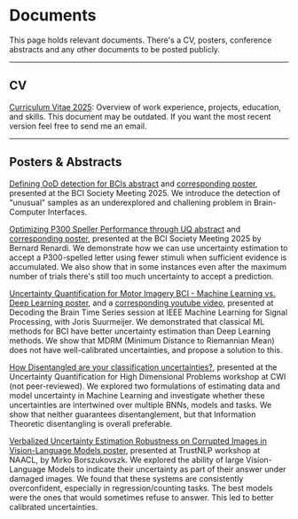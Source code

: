 # Documents

This page holds relevant documents. There's a CV, posters, conference abstracts and any other documents to be posted publicly.

---

## CV

[Curriculum Vitae 2025](cv_2025_english.pdf): Overview of work experience, projects, education, and skills. This document may be outdated. If you want the most recent version feel free to send me an email.

---

## Posters \& Abstracts

[Defining OoD detection for BCIs abstract](defining_ood_abstract.pdf) and [corresponding poster](poster_defining_ood.pdf), presented at the BCI Society Meeting 2025. We introduce the detection of "unusual" samples as an underexplored and challening problem in Brain-Computer Interfaces. 

[Optimizing P300 Speller Performance through UQ abstract](bci_uq_abstract.pdf) and [corresponding poster](bci_uq_poster.pdf), presented at the BCI Society Meeting 2025 by Bernard Renardi. We demonstrate how we can use uncertainty estimation to accept a P300-spelled letter using fewer stimuli when sufficient evidence is accumulated. We also show that in some instances even after the maximum number of trials there's still too much uncertainty to accept a prediction.

[Uncertainty Quantification for Motor Imagery BCI - Machine Learning vs. Deep Learning poster](uqbci_dl_vs_ml.pdf), and a [corresponding youtube video](https://youtu.be/LddnmJ4SgE0), presented at Decoding the Brain Time Series session at IEEE Machine Learning for Signal Processing, with Joris Suurmeijer. We demonstrated that classical ML methods for BCI have better uncertainty estimation than Deep Learning methods. We show that MDRM (Minimum Distance to Riemannian Mean) does not have well-calibrated uncertainties, and propose a solution to this.

[How Disentangled are your classification uncertainties?](disentanglement_gl_it_poster.pdf), presented at the Uncertainty Quantification for High Dimensional Problems workshop at CWI (not peer-reviewed). We explored two formulations of estimating data and model uncertainty in Machine Learning and investigate whether these uncertainties are intertwined over multiple BNNs, models and tasks. We show that neither guarantees disentanglement, but that Information Theoretic disentangling is overall preferable. 

[Verbalized Uncertainty Estimation Robustness on Corrupted Images in Vision-Language Models poster]([poster_vlm_uncertainty.pdf]), presented at TrustNLP workshop at NAACL, by Mirko Borszukovszk. We explored the ability of large Vision-Language Models to indicate their uncertainty as part of their answer under damaged images. We found that these systems are consistently overconfident, especially in regression/counting tasks. The best models were the ones that would sometimes refuse to answer. This led to better calibrated uncertainties. 



